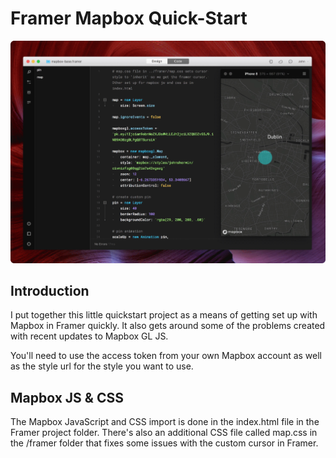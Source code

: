 # Framer Mapbox Quick-Start

![mapbox](mapbox-framer_1.gif)

## Introduction
I put together this little quickstart project as a means of getting set up with Mapbox in Framer quickly. It also gets around some of the problems created with recent updates to Mapbox GL JS. 

You'll need to use the access token from your own Mapbox account as well as the style url for the style you want to use. 

## Mapbox JS & CSS
The Mapbox JavaScript and CSS import is done in the index.html file in the Framer project folder. There's also an additional CSS file called map.css in the /framer folder that fixes some issues with the custom cursor in Framer.